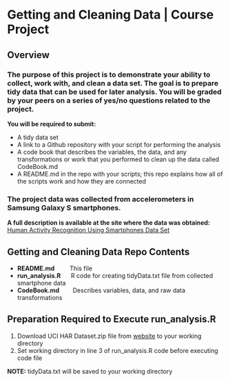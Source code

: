 # Getting and Cleaning Data | Course Project

## Overview
### The purpose of this project is to demonstrate your ability to collect, work with, and clean a data set. The goal is to prepare tidy data that can be used for later analysis. You will be graded by your peers on a series of yes/no questions related to the project. 

**You will be required to submit:**
- A tidy data set
- A link to a Github repository with your script for performing the analysis
- A code book that describes the variables, the data, and any transformations or work that you performed to clean up the data called CodeBook.md
- A README.md in the repo with your scripts; this repo explains how all of the scripts work and how they are connected 



### The project data was collected from accelerometers in Samsung Galaxy S smartphones. 
**A full description is available at the site where the data was obtained:**
[Human Activity Recognition Using Smartphones Data Set](https://archive.ics.uci.edu/ml/datasets/Human+Activity+Recognition+Using+Smartphones)


## Getting and Cleaning Data Repo Contents
- **README.md** &nbsp;&nbsp;&nbsp;&nbsp;&nbsp;&nbsp;&nbsp;&nbsp;This file
- **run_analysis.R** &nbsp;&nbsp;&nbsp;&nbsp;&nbsp;R code for creating tidyData.txt file from collected smartphone data
- **CodeBook.md** &nbsp;&nbsp;&nbsp;&nbsp;&nbsp;&nbsp;&nbsp;Describes variables, data, and raw data transformations


## Preparation Required to Execute run_analysis.R
1. Download UCI HAR Dataset.zip file from [website](https://archive.ics.uci.edu/ml/datasets/Human+Activity+Recognition+Using+Smartphones) to your working directory
2. Set working directory in line 3 of run_analysis.R code before executing code file

**NOTE:** tidyData.txt will be saved to your working directory

